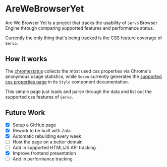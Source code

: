 # AreWeBrowserYet
 
Are We Browser Yet is a project that tracks the usability of `Servo` Browser Engine through comparing supported features and performance status.

Currently the only thing that's being tracked is the CSS feature coverage of `Servo`.

## How it works

The [chromestatus](https://chromestatus.com/metrics/css/popularity#variable) collects the most used css properties via Chrome's anonymous usage statistics, while `Servo` currently generates the [supported css properties page](https://doc.servo.org/stylo/css-properties.html) in its `Stylo` component documentation.

This simple page just loads and parse through the data and list out the supported css features of `Servo`.

## Future Work

- [x] Setup a GitHub page
- [x] Rework to be built with Zola
- [x] Automatic rebuilding every week
- [ ] Host the page on a better domain
- [ ] Add in supported HTML/JS API tracking
- [x] Improve frontend presentation
- [ ] Add in performance tracking
